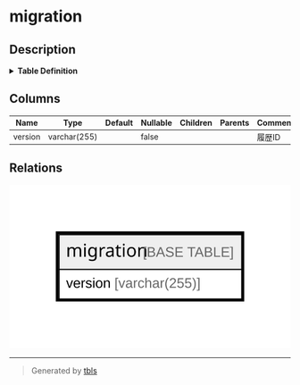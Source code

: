 # migration

## Description

<details>
<summary><strong>Table Definition</strong></summary>

```sql
CREATE TABLE `migration` (
  `version` varchar(255) NOT NULL
) ENGINE=InnoDB DEFAULT CHARSET=utf8mb4 COLLATE=utf8mb4_0900_ai_ci
```

</details>

## Columns

| Name | Type | Default | Nullable | Children | Parents | Comment |
| ---- | ---- | ------- | -------- | -------- | ------- | ------- |
| version | varchar(255) |  | false |  |  | 履歴ID |

## Relations

![er](migration.svg)

---

> Generated by [tbls](https://github.com/k1LoW/tbls)
